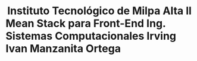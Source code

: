 <h1><center>Instituto Tecnológico de Milpa Alta ll</center>
Mean Stack para Front-End
Ing. Sistemas Computacionales
Irving Ivan Manzanita Ortega</h1>




